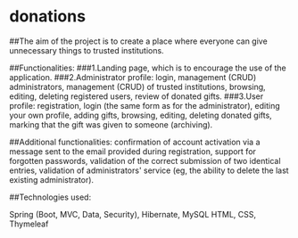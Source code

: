 # donations




##The aim of the project is to create a place where everyone can give unnecessary things to trusted institutions.

##Functionalities:
###1.Landing page, which is to encourage the use of the application.
###2.Administrator profile:
	login,
	management (CRUD) administrators,
	management (CRUD) of trusted institutions,
	browsing, editing, deleting registered users,
	review of donated gifts.
###3.User profile:
	registration,
	login (the same form as for the administrator),
	editing your own profile,
	adding gifts,
	browsing, editing, deleting donated gifts,
	marking that the gift was given to someone (archiving).


##Additional functionalities:
	confirmation of account activation via a message sent to the email provided during registration,
	support for forgotten passwords,
	validation of the correct submission of two identical entries,
	validation of administrators' service (eg, the ability to delete the last existing administrator).

##Technologies used:

Spring (Boot, MVC, Data, Security), Hibernate, MySQL
HTML, CSS, Thymeleaf
